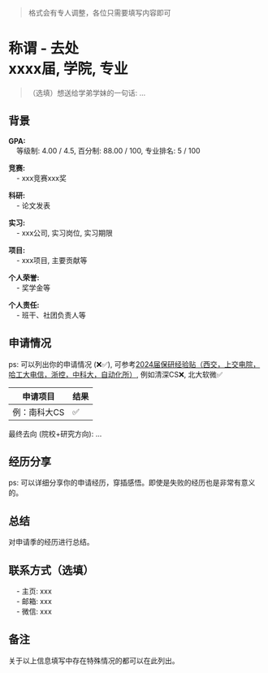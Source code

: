 > 格式会有专人调整，各位只需要填写内容即可

# 称谓 - 去处<br>xxxx届, 学院, 专业
>（选填）想送给学弟学妹的一句话: ...<br>

## 背景
**GPA:**<br>
&nbsp;&nbsp;&nbsp;&nbsp;等级制: 4.00 / 4.5, 百分制: 88.00 / 100, 专业排名: 5 / 100

**竞赛:**<br>
&nbsp;&nbsp;&nbsp;&nbsp;- xxx竞赛xxx奖<br>

**科研:**<br>
&nbsp;&nbsp;&nbsp;&nbsp;- 论文发表<br>

**实习:**<br>
&nbsp;&nbsp;&nbsp;&nbsp;- xxx公司, 实习岗位, 实习期限<br>

**项目:**<br>
&nbsp;&nbsp;&nbsp;&nbsp;- xxx项目, 主要贡献等<br>

**个人荣誉:**<br>
&nbsp;&nbsp;&nbsp;&nbsp;- 奖学金等<br>

**个人责任:**<br>
&nbsp;&nbsp;&nbsp;&nbsp;- 班干、社团负责人等<br>

## 申请情况
ps: 可以列出你的申请情况 (❌✅), 可参考[2024届保研经验贴（西交，上交电院，哈工大电信，浙控，中科大，自动化所）](https://zhuanlan.zhihu.com/p/656435604), 例如清深CS❌, 北大软微✅

|  申请项目   | 结果 |
|  ----  | ----  |
| 例：南科大CS  | ✅ |

最终去向 (院校+研究方向): ...

## 经历分享
ps: 可以详细分享你的申请经历，穿插感悟。即使是失败的经历也是非常有意义的。

## 总结
对申请季的经历进行总结。

## 联系方式（选填）
&nbsp;&nbsp;&nbsp;&nbsp;- 主页: xxx<br>
&nbsp;&nbsp;&nbsp;&nbsp;- 邮箱: xxx<br>
&nbsp;&nbsp;&nbsp;&nbsp;- 微信: xxx<br>

## 备注
关于以上信息填写中存在特殊情况的都可以在此列出。

